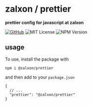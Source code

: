 # zalxon / prettier

**prettier config for javascript at zalxon**

[![GitHub][github-badge]][github]
![MIT License][]
![NPM Version][]

[github]: https://github.com/zalxon/prettier
[github-badge]: https://badgen.net/badge/-/github?icon=github&label
[mit license]: https://badgen.net/badge/license/MIT/blue
[npm version]: https://badgen.net/npm/v/@zalxon/prettier

## usage

To use, install the package with

```
npm i @zalxon/prettier
```

and then add to your `package.json`

```
{
  // ...
  "prettier": "@zalxon/prettier"
}
```
